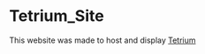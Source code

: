 # Tetrium_Site

This website was made to host and display [Tetrium](https://github.com/okay1204/Tetris)